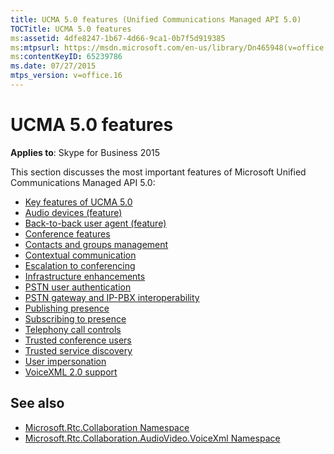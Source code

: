 ```yaml
---
title: UCMA 5.0 features (Unified Communications Managed API 5.0)
TOCTitle: UCMA 5.0 features
ms:assetid: 4dfe8247-1b67-4d66-9ca1-0b7f5d919385
ms:mtpsurl: https://msdn.microsoft.com/en-us/library/Dn465948(v=office.16)
ms:contentKeyID: 65239786
ms.date: 07/27/2015
mtps_version: v=office.16
---
```


# UCMA 5.0 features

**Applies to**: Skype for Business 2015

This section discusses the most important features of Microsoft Unified Communications Managed API 5.0:

- [Key features of UCMA 5.0](key-features-of-ucma-5-0.md)
- [Audio devices (feature)](audio-devices-feature.md)
- [Back-to-back user agent (feature)](back-to-back-user-agent-feature.md)
- [Conference features](conference-features.md)
- [Contacts and groups management](contacts-and-groups-management.md)
- [Contextual communication](contextual-communication.md)
- [Escalation to conferencing](escalation-to-conferencing.md)
- [Infrastructure enhancements](infrastructure-enhancements.md)
- [PSTN user authentication](pstn-user-authentication.md)
- [PSTN gateway and IP-PBX interoperability](pstn-gateway-and-ip-pbx-interoperability.md)
- [Publishing presence](publishing-presence.md)
- [Subscribing to presence](subscribing-to-presence.md)
- [Telephony call controls](telephony-call-controls.md)
- [Trusted conference users](trusted-conference-users.md)
- [Trusted service discovery](trusted-service-discovery.md)
- [User impersonation](user-impersonation.md)
- [VoiceXML 2.0 support](voicexml-2-0-support.md)

## See also

- [Microsoft.Rtc.Collaboration Namespace](https://docs.microsoft.com/dotnet/api/microsoft.rtc.collaboration?view=ucma-api-5.0)
- [Microsoft.Rtc.Collaboration.AudioVideo.VoiceXml Namespace](https://docs.microsoft.com/dotnet/api/Microsoft.Rtc.Collaboration.AudioVideo.VoiceXml?view=ucma-voice)